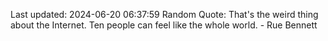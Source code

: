 Last updated: 2024-06-20 06:37:59
Random Quote: That's the weird thing about the Internet. Ten people can feel like the whole world. - Rue Bennett